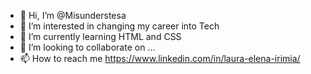 - 👋 Hi, I’m @Misunderstesa
- 👀 I’m interested in changing my career into Tech
- 🌱 I’m currently learning HTML and CSS
- 💞️ I’m looking to collaborate on ...
- 📫 How to reach me https://www.linkedin.com/in/laura-elena-irimia/ 

<!---
Misunderstesa/Misunderstesa is a ✨ special ✨ repository because its `README.md` (this file) appears on your GitHub profile.
You can click the Preview link to take a look at your changes.
--->

